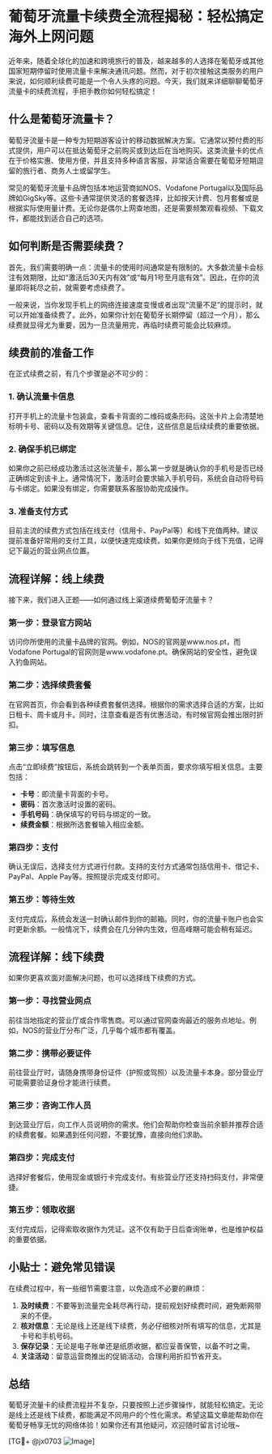 # 葡萄牙流量卡续费全流程揭秘：轻松搞定海外上网问题

近年来，随着全球化的加速和跨境旅行的普及，越来越多的人选择在葡萄牙或其他国家短期停留时使用流量卡来解决通讯问题。然而，对于初次接触这类服务的用户来说，如何顺利续费可能是一个令人头疼的问题。今天，我们就来详细聊聊葡萄牙流量卡的续费流程，手把手教你如何轻松搞定！

## 什么是葡萄牙流量卡？

葡萄牙流量卡是一种专为短期游客设计的移动数据解决方案。它通常以预付费的形式提供，用户可以在抵达葡萄牙之前购买或到达后在当地购买。这类流量卡的优点在于价格实惠、使用方便，并且支持多种语言客服，非常适合需要在葡萄牙短期逗留的旅行者、商务人士或留学生。

常见的葡萄牙流量卡品牌包括本地运营商如NOS、Vodafone Portugal以及国际品牌如GigSky等。这些卡通常提供灵活的套餐选择，比如按天计费、包月套餐或是根据实际使用量计费。无论你是偶尔上网查地图，还是需要频繁观看视频、下载文件，都能找到适合自己的选项。

## 如何判断是否需要续费？

首先，我们需要明确一点：流量卡的使用时间通常是有限制的。大多数流量卡会标注有效期限，比如“激活后30天内有效”或“每月1号至月底有效”。因此，在你的流量即将耗尽之前，就需要考虑续费了。

一般来说，当你发现手机上的网络连接速度变慢或者出现“流量不足”的提示时，就可以开始准备续费了。此外，如果你计划在葡萄牙长期停留（超过一个月），那么续费就显得尤为重要，因为一旦流量用完，再临时续费可能会比较麻烦。

## 续费前的准备工作

在正式续费之前，有几个步骤是必不可少的：

### 1. 确认流量卡信息
打开手机上的流量卡包装盒，查看卡背面的二维码或条形码。这张卡片上会清楚地标明卡号、密码以及有效期等关键信息。记住，这些信息是后续续费的重要依据。

### 2. 确保手机已绑定
如果你之前已经成功激活过这张流量卡，那么第一步就是确认你的手机号是否已经正确绑定到该卡上。通常情况下，激活时会要求输入手机号码，系统会自动将号码与卡绑定。如果没有绑定，你需要联系客服协助完成操作。

### 3. 准备支付方式
目前主流的续费方式包括在线支付（信用卡、PayPal等）和线下充值两种。建议提前准备好常用的支付工具，以便快速完成续费。如果你更倾向于线下充值，记得记下最近的营业网点位置。

## 流程详解：线上续费

接下来，我们进入正题——如何通过线上渠道续费葡萄牙流量卡？

### 第一步：登录官方网站
访问你所使用的流量卡品牌的官网。例如，NOS的官网是www.nos.pt，而Vodafone Portugal的官网则是www.vodafone.pt。确保网站的安全性，避免误入钓鱼网站。

### 第二步：选择续费套餐
在官网首页，你会看到各种续费套餐供选择。根据你的需求选择合适的方案，比如日租卡、周卡或月卡。同时，注意查看是否有优惠活动，有时候官网会推出限时折扣。

### 第三步：填写信息
点击“立即续费”按钮后，系统会跳转到一个表单页面，要求你填写相关信息。主要包括：
- **卡号**：即流量卡背面的卡号。
- **密码**：首次激活时设置的密码。
- **手机号码**：确保填写的号码与绑定的一致。
- **续费金额**：根据所选套餐输入相应金额。

### 第四步：支付
确认无误后，选择支付方式进行付款。支持的支付方式通常包括信用卡、借记卡、PayPal、Apple Pay等。按照提示完成支付即可。

### 第五步：等待生效
支付完成后，系统会发送一封确认邮件到你的邮箱。同时，你的流量卡账户也会实时更新余额。一般情况下，续费会在几分钟内生效，但高峰期可能会稍有延迟。

## 流程详解：线下续费

如果你更喜欢面对面解决问题，也可以选择线下续费的方式。

### 第一步：寻找营业网点
前往当地指定的营业厅或合作零售商。可以通过官网查询最近的服务点地址。例如，NOS的营业厅分布广泛，几乎每个城市都有覆盖。

### 第二步：携带必要证件
前往营业厅时，请随身携带身份证件（护照或驾照）以及流量卡本身。部分营业厅可能需要验证身份才能进行续费。

### 第三步：咨询工作人员
到达营业厅后，向工作人员说明你的需求。他们会帮助你检查当前余额并推荐合适的续费套餐。如果遇到任何问题，不要犹豫，直接向他们求助。

### 第四步：完成支付
选择好套餐后，使用现金或银行卡完成支付。有些营业厅还支持扫码支付，非常便捷。

### 第五步：领取收据
支付完成后，记得索取收据作为凭证。这不仅有助于日后查询账单，也是维护权益的重要依据。

## 小贴士：避免常见错误

在续费过程中，有一些细节需要注意，以免造成不必要的麻烦：

1. **及时续费**：不要等到流量完全耗尽再行动，提前规划好续费时间，避免断网带来的不便。
2. **核对信息**：无论是线上还是线下续费，务必仔细核对所有填写的信息，尤其是卡号和手机号码。
3. **保存记录**：无论是电子账单还是纸质收据，都应妥善保管，以备不时之需。
4. **关注活动**：留意运营商推出的促销活动，合理利用折扣节省开支。

## 总结

葡萄牙流量卡的续费流程并不复杂，只要按照上述步骤操作，就能轻松搞定。无论是线上还是线下续费，都能满足不同用户的个性化需求。希望这篇文章能帮助你在葡萄牙畅享无忧的网络体验！如果你还有其他疑问，欢迎随时留言讨论哦~

[TG💪+ @jx0703 ![Image](https://github.com/user-attachments/assets/dbca1d08-cadb-493c-b0ec-ad6f7a83f270)]